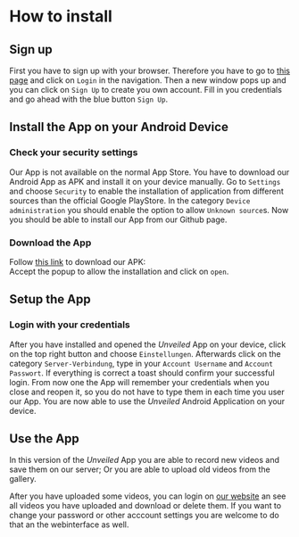 # How to install

## Sign up
First you have to sign up with your browser. Therefore you have to go to [this page](http://sas.systemgrid.de/unveiled/ftp/webinterface/) and click on `Login` in the navigation.
Then a new window pops up and you can click on `Sign Up` to create you own account. Fill in you credentials and go ahead with the blue button `Sign Up`.

## Install the App on your Android Device

### Check your security settings
Our App is not available on the normal App Store. You have to download our Android App as APK and install it on your device manually. Go to `Settings` and choose `Security` to enable the installation of application from different sources than the official Google PlayStore. In the category `Device administration` you should enable the option to allow `Unknown source`s.
Now you should be able to install our App from our Github page.

### Download the App
Follow [this link](https://github.com/SAS-Systems/Android-App/raw/master/HTTPupload/app/build/outputs/apk/app-debug.apk) to download our APK:  
Accept the popup to allow the installation and click on `open`.

## Setup the App

### Login with your credentials
After you have installed and opened the _Unveiled_ App on your device, click on the top right button and choose `Einstellungen`. Afterwards click on the category `Server-Verbindung`, type in your `Account Username` and `Account Passwort`. If everything is correct a toast should confirm your successful login. From now one the App will remember your credentials when you close and reopen it, so you do not have to type them in each time you user our App. You are now able to use the _Unveiled_ Android Application on your device.

## Use the App

In this version of the _Unveiled_ App you are able to record new videos and save them on our server; Or you are able to upload old videos from the gallery. 

After you have uploaded some videos, you can login on [our website](http://sas.systemgrid.de/unveiled/ftp/webinterface/) an see all videos you have uploaded and download or delete them. If you want to change your password or other acccount settings you are welcome to do that an the webinterface as well.

